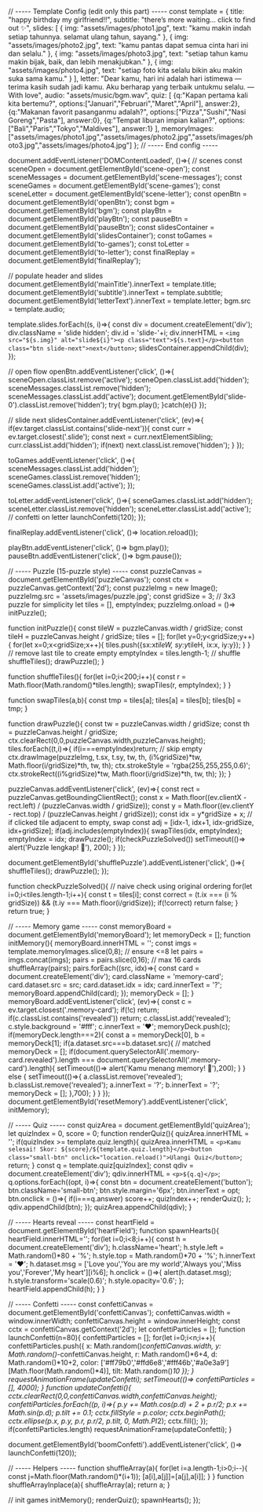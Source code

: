 // ----- Template Config (edit only this part) -----
const template = {
  title: "happy birthday my girlfriend!!",
  subtitle: "there’s more waiting… click to find out ✨",
  slides: [
    { img: "assets/images/photo1.jpg", text: "kamu makin indah setiap tahunnya. selamat ulang tahun, sayang." },
    { img: "assets/images/photo2.jpg", text: "kamu pantas dapat semua cinta hari ini dan selalu." },
    { img: "assets/images/photo3.jpg", text: "setiap tahun kamu makin bijak, baik, dan lebih menakjubkan." },
    { img: "assets/images/photo4.jpg", text: "setiap foto kita selalu bikin aku makin suka sama kamu." }
  ],
  letter: "Dear kamu, hari ini adalah hari istimewa — terima kasih sudah jadi kamu. Aku berharap yang terbaik untukmu selalu. — With love",
  audio: "assets/music/bgm.wav",
  quiz: [
    {q:"Kapan pertama kali kita bertemu?", options:["Januari","Februari","Maret","April"], answer:2},
    {q:"Makanan favorit pasanganmu adalah?", options:["Pizza","Sushi","Nasi Goreng","Pasta"], answer:0},
    {q:"Tempat liburan impian kalian?", options:["Bali","Paris","Tokyo","Maldives"], answer:1}
  ],
  memoryImages: ["assets/images/photo1.jpg","assets/images/photo2.jpg","assets/images/photo3.jpg","assets/images/photo4.jpg"]
};
// ----- End config -----

document.addEventListener('DOMContentLoaded', ()=>{
  // scenes
  const sceneOpen = document.getElementById('scene-open');
  const sceneMessages = document.getElementById('scene-messages');
  const sceneGames = document.getElementById('scene-games');
  const sceneLetter = document.getElementById('scene-letter');
  const openBtn = document.getElementById('openBtn');
  const bgm = document.getElementById('bgm');
  const playBtn = document.getElementById('playBtn');
  const pauseBtn = document.getElementById('pauseBtn');
  const slidesContainer = document.getElementById('slidesContainer');
  const toGames = document.getElementById('to-games');
  const toLetter = document.getElementById('to-letter');
  const finalReplay = document.getElementById('finalReplay');

  // populate header and slides
  document.getElementById('mainTitle').innerText = template.title;
  document.getElementById('subtitle').innerText = template.subtitle;
  document.getElementById('letterText').innerText = template.letter;
  bgm.src = template.audio;

  template.slides.forEach((s, i)=>{
    const div = document.createElement('div');
    div.className = 'slide hidden';
    div.id = 'slide-'+i;
    div.innerHTML = `<img src="${s.img}" alt="slide${i}"><p class="text">${s.text}</p><button class="btn slide-next">next</button>`;
    slidesContainer.appendChild(div);
  });

  // open flow
  openBtn.addEventListener('click', ()=>{
    sceneOpen.classList.remove('active');
    sceneOpen.classList.add('hidden');
    sceneMessages.classList.remove('hidden');
    sceneMessages.classList.add('active');
    document.getElementById('slide-0').classList.remove('hidden');
    try{ bgm.play(); }catch(e){}
  });

  // slide next
  slidesContainer.addEventListener('click', (ev)=>{
    if(ev.target.classList.contains('slide-next')){
      const curr = ev.target.closest('.slide');
      const next = curr.nextElementSibling;
      curr.classList.add('hidden');
      if(next) next.classList.remove('hidden');
    }
  });

  toGames.addEventListener('click', ()=>{
    sceneMessages.classList.add('hidden');
    sceneGames.classList.remove('hidden');
    sceneGames.classList.add('active');
  });

  toLetter.addEventListener('click', ()=>{
    sceneGames.classList.add('hidden');
    sceneLetter.classList.remove('hidden');
    sceneLetter.classList.add('active');
    // confetti on letter
    launchConfetti(120);
  });

  finalReplay.addEventListener('click', ()=> location.reload());

  playBtn.addEventListener('click', ()=> bgm.play());
  pauseBtn.addEventListener('click', ()=> bgm.pause());

  // ----- Puzzle (15-puzzle style) -----
  const puzzleCanvas = document.getElementById('puzzleCanvas');
  const ctx = puzzleCanvas.getContext('2d');
  const puzzleImg = new Image();
  puzzleImg.src = 'assets/images/puzzle.jpg';
  const gridSize = 3; // 3x3 puzzle for simplicity
  let tiles = [], emptyIndex;
  puzzleImg.onload = ()=> initPuzzle();

  function initPuzzle(){
    const tileW = puzzleCanvas.width / gridSize;
    const tileH = puzzleCanvas.height / gridSize;
    tiles = [];
    for(let y=0;y<gridSize;y++){
      for(let x=0;x<gridSize;x++){
        tiles.push({sx:x*tileW, sy:y*tileH, ix:x, iy:y});
      }
    }
    // remove last tile to create empty
    emptyIndex = tiles.length-1;
    // shuffle
    shuffleTiles();
    drawPuzzle();
  }

  function shuffleTiles(){
    for(let i=0;i<200;i++){
      const r = Math.floor(Math.random()*tiles.length);
      swapTiles(r, emptyIndex);
    }
  }

  function swapTiles(a,b){
    const tmp = tiles[a];
    tiles[a] = tiles[b];
    tiles[b] = tmp;
  }

  function drawPuzzle(){
    const tw = puzzleCanvas.width / gridSize;
    const th = puzzleCanvas.height / gridSize;
    ctx.clearRect(0,0,puzzleCanvas.width,puzzleCanvas.height);
    tiles.forEach((t,i)=>{
      if(i===emptyIndex)return; // skip empty
      ctx.drawImage(puzzleImg, t.sx, t.sy, tw, th, (i%gridSize)*tw, Math.floor(i/gridSize)*th, tw, th);
      ctx.strokeStyle = 'rgba(255,255,255,0.6)';
      ctx.strokeRect((i%gridSize)*tw, Math.floor(i/gridSize)*th, tw, th);
    });
  }

  puzzleCanvas.addEventListener('click', (ev)=>{
    const rect = puzzleCanvas.getBoundingClientRect();
    const x = Math.floor((ev.clientX - rect.left) / (puzzleCanvas.width / gridSize));
    const y = Math.floor((ev.clientY - rect.top) / (puzzleCanvas.height / gridSize));
    const idx = y*gridSize + x;
    // if clicked tile adjacent to empty, swap
    const adj = [idx-1, idx+1, idx-gridSize, idx+gridSize];
    if(adj.includes(emptyIndex)){
      swapTiles(idx, emptyIndex);
      emptyIndex = idx;
      drawPuzzle();
      if(checkPuzzleSolved()) setTimeout(()=> alert('Puzzle lengkap! 🎉'), 200);
    }
  });

  document.getElementById('shufflePuzzle').addEventListener('click', ()=>{ shuffleTiles(); drawPuzzle(); });

  function checkPuzzleSolved(){
    // naive check using original ordering
    for(let i=0;i<tiles.length-1;i++){
      const t = tiles[i];
      const correct = (t.ix === (i % gridSize)) && (t.iy === Math.floor(i/gridSize));
      if(!correct) return false;
    }
    return true;
  }

  // ----- Memory game -----
  const memoryBoard = document.getElementById('memoryBoard');
  let memoryDeck = [];
  function initMemory(){
    memoryBoard.innerHTML = '';
    const imgs = template.memoryImages.slice(0,8); // ensure <=8
    let pairs = imgs.concat(imgs);
    pairs = pairs.slice(0,16); // max 16 cards
    shuffleArray(pairs);
    pairs.forEach((src, idx)=>{
      const card = document.createElement('div');
      card.className = 'memory-card';
      card.dataset.src = src;
      card.dataset.idx = idx;
      card.innerText = '?';
      memoryBoard.appendChild(card);
    });
    memoryDeck = [];
  }
  memoryBoard.addEventListener('click', (ev)=>{
    const c = ev.target.closest('.memory-card');
    if(!c) return;
    if(c.classList.contains('revealed')) return;
    c.classList.add('revealed');
    c.style.background = '#fff';
    c.innerText = '❤';
    memoryDeck.push(c);
    if(memoryDeck.length===2){
      const a = memoryDeck[0], b = memoryDeck[1];
      if(a.dataset.src===b.dataset.src){
        // matched
        memoryDeck = [];
        if(document.querySelectorAll('.memory-card.revealed').length === document.querySelectorAll('.memory-card').length){
          setTimeout(()=> alert('Kamu menang memory! 🎉'),200);
        }
      } else {
        setTimeout(()=>{
          a.classList.remove('revealed');
          b.classList.remove('revealed');
          a.innerText = '?'; b.innerText = '?';
          memoryDeck = [];
        },700);
      }
    }
  });
  document.getElementById('resetMemory').addEventListener('click', initMemory);

  // ----- Quiz -----
  const quizArea = document.getElementById('quizArea');
  let quizIndex = 0, score = 0;
  function renderQuiz(){
    quizArea.innerHTML = '';
    if(quizIndex >= template.quiz.length){
      quizArea.innerHTML = `<p>Kamu selesai! Skor: ${score}/${template.quiz.length}</p><button class="small-btn" onclick="location.reload()">Ulangi Quiz</button>`;
      return;
    }
    const q = template.quiz[quizIndex];
    const qdiv = document.createElement('div');
    qdiv.innerHTML = `<p>${q.q}</p>`;
    q.options.forEach((opt, i)=>{
      const btn = document.createElement('button');
      btn.className='small-btn';
      btn.style.margin='6px';
      btn.innerText = opt;
      btn.onclick = ()=>{
        if(i===q.answer) score++;
        quizIndex++;
        renderQuiz();
      };
      qdiv.appendChild(btn);
    });
    quizArea.appendChild(qdiv);
  }

  // ----- Hearts reveal -----
  const heartField = document.getElementById('heartField');
  function spawnHearts(){
    heartField.innerHTML='';
    for(let i=0;i<8;i++){
      const h = document.createElement('div');
      h.className='heart';
      h.style.left = Math.random()*80 + '%';
      h.style.top = Math.random()*70 + '%';
      h.innerText = '❤';
      h.dataset.msg = ['Love you','You are my world','Always you','Miss you','Forever','My heart'][i%6];
      h.onclick = ()=>{
        alert(h.dataset.msg);
        h.style.transform='scale(0.6)';
        h.style.opacity='0.6';
      };
      heartField.appendChild(h);
    }
  }

  // ----- Confetti -----
  const confettiCanvas = document.getElementById('confettiCanvas');
  confettiCanvas.width = window.innerWidth;
  confettiCanvas.height = window.innerHeight;
  const cctx = confettiCanvas.getContext('2d');
  let confettiParticles = [];
  function launchConfetti(n=80){
    confettiParticles = [];
    for(let i=0;i<n;i++){
      confettiParticles.push({
        x: Math.random()*confettiCanvas.width,
        y: Math.random()*-confettiCanvas.height,
        r: Math.random()*6+4,
        d: Math.random()*10+2,
        color: ['#ff79b0','#ffd6e8','#fff46b','#a0e3a9'][Math.floor(Math.random()*4)],
        tilt: Math.random()*10
      });
    }
    requestAnimationFrame(updateConfetti);
    setTimeout(()=> confettiParticles = [], 4000);
  }
  function updateConfetti(){
    cctx.clearRect(0,0,confettiCanvas.width,confettiCanvas.height);
    confettiParticles.forEach((p, i)=>{
      p.y += Math.cos(p.d) + 2 + p.r/2;
      p.x += Math.sin(p.d);
      p.tilt += 0.1;
      cctx.fillStyle = p.color;
      cctx.beginPath();
      cctx.ellipse(p.x, p.y, p.r, p.r/2, p.tilt, 0, Math.PI*2);
      cctx.fill();
    });
    if(confettiParticles.length) requestAnimationFrame(updateConfetti);
  }

  document.getElementById('boomConfetti').addEventListener('click', ()=> launchConfetti(120));

  // ----- Helpers -----
  function shuffleArray(a){ for(let i=a.length-1;i>0;i--){ const j=Math.floor(Math.random()*(i+1)); [a[i],a[j]]=[a[j],a[i]]; } }
  function shuffleArrayInplace(a){ shuffleArray(a); return a; }

  // init games
  initMemory();
  renderQuiz();
  spawnHearts();
});
